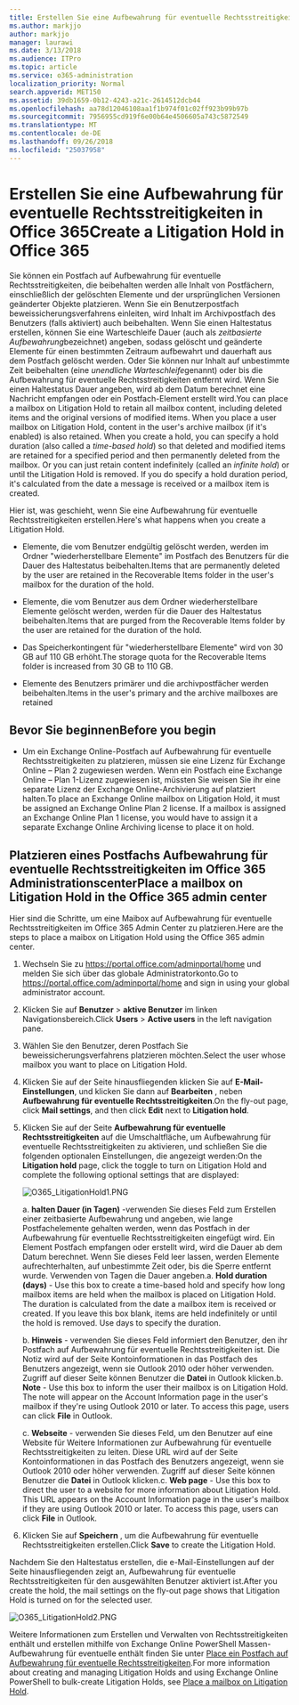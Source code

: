 ```yaml
---
title: Erstellen Sie eine Aufbewahrung für eventuelle Rechtsstreitigkeiten in Office 365
ms.author: markjjo
author: markjjo
manager: laurawi
ms.date: 3/13/2018
ms.audience: ITPro
ms.topic: article
ms.service: o365-administration
localization_priority: Normal
search.appverid: MET150
ms.assetid: 39db1659-0b12-4243-a21c-2614512dcb44
ms.openlocfilehash: aa78d12046108aa1f1b974f01c02ff923b99b97b
ms.sourcegitcommit: 7956955cd919f6e00b64e4506605a743c5872549
ms.translationtype: MT
ms.contentlocale: de-DE
ms.lasthandoff: 09/26/2018
ms.locfileid: "25037958"
---
```

# <a name="create-a-litigation-hold-in-office-365"></a><span data-ttu-id="82c7e-102">Erstellen Sie eine Aufbewahrung für eventuelle Rechtsstreitigkeiten in Office 365</span><span class="sxs-lookup"><span data-stu-id="82c7e-102">Create a Litigation Hold in Office 365</span></span>

<span data-ttu-id="82c7e-p101">Sie können ein Postfach auf Aufbewahrung für eventuelle Rechtsstreitigkeiten, die beibehalten werden alle Inhalt von Postfächern, einschließlich der gelöschten Elemente und der ursprünglichen Versionen geänderter Objekte platzieren. Wenn Sie ein Benutzerpostfach beweissicherungsverfahrens einleiten, wird Inhalt im Archivpostfach des Benutzers (falls aktiviert) auch beibehalten. Wenn Sie einen Haltestatus erstellen, können Sie eine Warteschleife Dauer (auch als *zeitbasierte Aufbewahrung*bezeichnet) angeben, sodass gelöscht und geänderte Elemente für einen bestimmten Zeitraum aufbewahrt und dauerhaft aus dem Postfach gelöscht werden. Oder Sie können nur Inhalt auf unbestimmte Zeit beibehalten (eine *unendliche Warteschleife*genannt) oder bis die Aufbewahrung für eventuelle Rechtsstreitigkeiten entfernt wird. Wenn Sie einen Haltestatus Dauer angeben, wird ab dem Datum berechnet eine Nachricht empfangen oder ein Postfach-Element erstellt wird.</span><span class="sxs-lookup"><span data-stu-id="82c7e-p101">You can place a mailbox on Litigation Hold to retain all mailbox content, including deleted items and the original versions of modified items. When you place a user mailbox on Litigation Hold, content in the user's archive mailbox (if it's enabled) is also retained. When you create a hold, you can specify a hold duration (also called a *time-based hold*) so that deleted and modified items are retained for a specified period and then permanently deleted from the mailbox. Or you can just retain content indefinitely (called an *infinite hold*) or until the Litigation Hold is removed. If you do specify a hold duration period, it's calculated from the date a message is received or a mailbox item is created.</span></span> 
  
<span data-ttu-id="82c7e-108">Hier ist, was geschieht, wenn Sie eine Aufbewahrung für eventuelle Rechtsstreitigkeiten erstellen.</span><span class="sxs-lookup"><span data-stu-id="82c7e-108">Here's what happens when you create a Litigation Hold.</span></span>
  
- <span data-ttu-id="82c7e-109">Elemente, die vom Benutzer endgültig gelöscht werden, werden im Ordner "wiederherstellbare Elemente" im Postfach des Benutzers für die Dauer des Haltestatus beibehalten.</span><span class="sxs-lookup"><span data-stu-id="82c7e-109">Items that are permanently deleted by the user are retained in the Recoverable Items folder in the user's mailbox for the duration of the hold.</span></span>
    
- <span data-ttu-id="82c7e-110">Elemente, die vom Benutzer aus dem Ordner wiederherstellbare Elemente gelöscht werden, werden für die Dauer des Haltestatus beibehalten.</span><span class="sxs-lookup"><span data-stu-id="82c7e-110">Items that are purged from the Recoverable Items folder by the user are retained for the duration of the hold.</span></span>
    
- <span data-ttu-id="82c7e-111">Das Speicherkontingent für "wiederherstellbare Elemente" wird von 30 GB auf 110 GB erhöht.</span><span class="sxs-lookup"><span data-stu-id="82c7e-111">The storage quota for the Recoverable Items folder is increased from 30 GB to 110 GB.</span></span>
    
- <span data-ttu-id="82c7e-112">Elemente des Benutzers primärer und die archivpostfächer werden beibehalten.</span><span class="sxs-lookup"><span data-stu-id="82c7e-112">Items in the user's primary and the archive mailboxes are retained</span></span>
    
## <a name="before-you-begin"></a><span data-ttu-id="82c7e-113">Bevor Sie beginnen</span><span class="sxs-lookup"><span data-stu-id="82c7e-113">Before you begin</span></span>

- <span data-ttu-id="82c7e-p102">Um ein Exchange Online-Postfach auf Aufbewahrung für eventuelle Rechtsstreitigkeiten zu platzieren, müssen sie eine Lizenz für Exchange Online – Plan 2 zugewiesen werden. Wenn ein Postfach eine Exchange Online – Plan 1-Lizenz zugewiesen ist, müssten Sie weisen Sie ihr eine separate Lizenz der Exchange Online-Archivierung auf platziert halten.</span><span class="sxs-lookup"><span data-stu-id="82c7e-p102">To place an Exchange Online mailbox on Litigation Hold, it must be assigned an Exchange Online Plan 2 license. If a mailbox is assigned an Exchange Online Plan 1 license, you would have to assign it a separate Exchange Online Archiving license to place it on hold.</span></span>
    

## <a name="place-a-mailbox-on-litigation-hold-in-the-office-365-admin-center"></a><span data-ttu-id="82c7e-116">Platzieren eines Postfachs Aufbewahrung für eventuelle Rechtsstreitigkeiten im Office 365 Administrationscenter</span><span class="sxs-lookup"><span data-stu-id="82c7e-116">Place a mailbox on Litigation Hold in the Office 365 admin center</span></span>

<span data-ttu-id="82c7e-117">Hier sind die Schritte, um eine Maibox auf Aufbewahrung für eventuelle Rechtsstreitigkeiten im Office 365 Admin Center zu platzieren.</span><span class="sxs-lookup"><span data-stu-id="82c7e-117">Here are the steps to place a maibox on Litigation Hold using the Office 365 admin center.</span></span>

1. <span data-ttu-id="82c7e-118">Wechseln Sie zu https://portal.office.com/adminportal/home und melden Sie sich über das globale Administratorkonto.</span><span class="sxs-lookup"><span data-stu-id="82c7e-118">Go to https://portal.office.com/adminportal/home and sign in using your global administrator account.</span></span>
2. <span data-ttu-id="82c7e-119">Klicken Sie auf **Benutzer** > **aktive Benutzer** im linken Navigationsbereich.</span><span class="sxs-lookup"><span data-stu-id="82c7e-119">Click **Users** > **Active users** in the left navigation pane.</span></span>
3. <span data-ttu-id="82c7e-120">Wählen Sie den Benutzer, deren Postfach Sie beweissicherungsverfahrens platzieren möchten.</span><span class="sxs-lookup"><span data-stu-id="82c7e-120">Select the user whose mailbox you want to place on Litigation Hold.</span></span>
4. <span data-ttu-id="82c7e-121">Klicken Sie auf der Seite hinausfliegenden klicken Sie auf **E-Mail-Einstellungen**, und klicken Sie dann auf **Bearbeiten** , neben **Aufbewahrung für eventuelle Rechtsstreitigkeiten**.</span><span class="sxs-lookup"><span data-stu-id="82c7e-121">On the fly-out page, click **Mail settings**, and then click **Edit** next to **Litigation hold**.</span></span>
5. <span data-ttu-id="82c7e-122">Klicken Sie auf der Seite **Aufbewahrung für eventuelle Rechtsstreitigkeiten** auf die Umschaltfläche, um Aufbewahrung für eventuelle Rechtsstreitigkeiten zu aktivieren, und schließen Sie die folgenden optionalen Einstellungen, die angezeigt werden:</span><span class="sxs-lookup"><span data-stu-id="82c7e-122">On the **Litigation hold** page, click the toggle to turn on Litigation Hold and complete the following optional settings that are displayed:</span></span>
 
    ![O365_LitigationHold1.PNG](media/O365-LitigationHold1.png)

    <span data-ttu-id="82c7e-p103">a. **halten Dauer (in Tagen)** -verwenden Sie dieses Feld zum Erstellen einer zeitbasierte Aufbewahrung und angeben, wie lange Postfachelemente gehalten werden, wenn das Postfach in der Aufbewahrung für eventuelle Rechtsstreitigkeiten eingefügt wird. Ein Element Postfach empfangen oder erstellt wird, wird die Dauer ab dem Datum berechnet. Wenn Sie dieses Feld leer lassen, werden Elemente aufrechterhalten, auf unbestimmte Zeit oder, bis die Sperre entfernt wurde. Verwenden von Tagen die Dauer angeben.</span><span class="sxs-lookup"><span data-stu-id="82c7e-p103">a. **Hold duration (days)** - Use this box to create a time-based hold and specify how long mailbox items are held when the mailbox is placed on Litigation Hold. The duration is calculated from the date a mailbox item is received or created. If you leave this box blank, items are held indefinitely or until the hold is removed. Use days to specify the duration.</span></span>
    
    <span data-ttu-id="82c7e-p104">b. **Hinweis** - verwenden Sie dieses Feld informiert den Benutzer, den ihr Postfach auf Aufbewahrung für eventuelle Rechtsstreitigkeiten ist. Die Notiz wird auf der Seite Kontoinformationen in das Postfach des Benutzers angezeigt, wenn sie Outlook 2010 oder höher verwenden. Zugriff auf dieser Seite können Benutzer die **Datei** in Outlook klicken.</span><span class="sxs-lookup"><span data-stu-id="82c7e-p104">b. **Note** - Use this box to inform the user their mailbox is on Litigation Hold. The note will appear on the Account Information page in the user's mailbox if they're using Outlook 2010 or later. To access this page, users can click **File** in Outlook.</span></span>
     
    <span data-ttu-id="82c7e-p105">c. **Webseite** - verwenden Sie dieses Feld, um den Benutzer auf eine Website für Weitere Informationen zur Aufbewahrung für eventuelle Rechtsstreitigkeiten zu leiten. Diese URL wird auf der Seite Kontoinformationen in das Postfach des Benutzers angezeigt, wenn sie Outlook 2010 oder höher verwenden. Zugriff auf dieser Seite können Benutzer die **Datei** in Outlook klicken.</span><span class="sxs-lookup"><span data-stu-id="82c7e-p105">c. **Web page** - Use this box to direct the user to a website for more information about Litigation Hold. This URL appears on the Account Information page in the user's mailbox if they are using Outlook 2010 or later. To access this page, users can click **File** in Outlook.</span></span>
 
6. <span data-ttu-id="82c7e-137">Klicken Sie auf **Speichern** , um die Aufbewahrung für eventuelle Rechtsstreitigkeiten erstellen.</span><span class="sxs-lookup"><span data-stu-id="82c7e-137">Click **Save** to create the Litigation Hold.</span></span>

<span data-ttu-id="82c7e-138">Nachdem Sie den Haltestatus erstellen, die e-Mail-Einstellungen auf der Seite hinausfliegenden zeigt an, Aufbewahrung für eventuelle Rechtsstreitigkeiten für den ausgewählten Benutzer aktiviert ist.</span><span class="sxs-lookup"><span data-stu-id="82c7e-138">After you create the hold, the mail settings on the fly-out page shows that Litigation Hold is turned on for the selected user.</span></span>

![O365_LitigationHold2.PNG](media/O365-LitigationHold2.png)

<span data-ttu-id="82c7e-140">Weitere Informationen zum Erstellen und Verwalten von Rechtsstreitigkeiten enthält und erstellen mithilfe von Exchange Online PowerShell Massen-Aufbewahrung für eventuelle enthält finden Sie unter [Place ein Postfach auf Aufbewahrung für eventuelle Rechtsstreitigkeiten](https://docs.microsoft.com/office365/SecurityCompliance/place-a-mailbox-on-litigation-hold).</span><span class="sxs-lookup"><span data-stu-id="82c7e-140">For more information about creating and managing Litigation Holds and using Exchange Online PowerShell to bulk-create Litigation Holds, see [Place a mailbox on Litigation Hold](https://docs.microsoft.com/office365/SecurityCompliance/place-a-mailbox-on-litigation-hold).</span></span>
